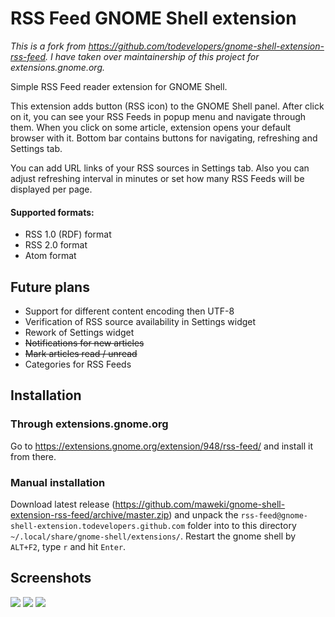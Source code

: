 # RSS Feed GNOME Shell extension

*This is a fork from https://github.com/todevelopers/gnome-shell-extension-rss-feed. I have taken over maintainership of this project for extensions.gnome.org.*

Simple RSS Feed reader extension for GNOME Shell.

This extension adds button (RSS icon) to the GNOME Shell panel. After click on it, you can see your RSS Feeds in popup menu and navigate through them. When you click on some article, extension opens your default browser with it. Bottom bar contains buttons for navigating, refreshing and Settings tab.

You can add URL links of your RSS sources in Settings tab. Also you can adjust refreshing interval in minutes or set how many RSS Feeds will be displayed per page.

#### Supported formats:

* RSS 1.0 (RDF) format
* RSS 2.0 format
* Atom format

## Future plans

* Support for different content encoding then UTF-8
* Verification of RSS source availability in Settings widget
* Rework of Settings widget
* ~~Notifications for new articles~~
* ~~Mark articles read / unread~~
* Categories for RSS Feeds

## Installation

### Through extensions.gnome.org

Go to https://extensions.gnome.org/extension/948/rss-feed/ and install it from there.

### Manual installation

Download latest release (https://github.com/maweki/gnome-shell-extension-rss-feed/archive/master.zip) and unpack the `rss-feed@gnome-shell-extension.todevelopers.github.com` folder into to this directory `~/.local/share/gnome-shell/extensions/`. Restart the gnome shell by `ALT+F2`, type `r` and hit `Enter`.

## Screenshots

![](http://i.imgur.com/8G0ELDZ.png)
![](http://i.imgur.com/BhsKd1q.png)
![](http://i.imgur.com/ZunKk5b.png)
